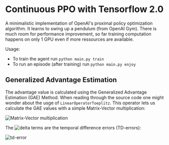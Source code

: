 # Continuous PPO with Tensorflow 2.0

A minimalistic implementation of OpenAI's proximal policy optimization algorithm. It learns to swing up a pendulum (from OpenAI Gym). There is much room for performance improvement, so far training computation happens on only 1 GPU even if more ressources are available.

Usage:
* To train the agent run ```python main.py train```
* To run an episode (after training) run ```python main.py enjoy```

## Generalized Advantage Estimation

The advantage value is calculated using the Generalized Advantage Estimation (GAE) Method. When reading through the source code one might wonder about the usge of ```LinearOperatorToeplitz```. This operator lets us calculate the GAE values with a simple Matrix-Vector multiplication:

![Matrix-Vector multiplication](https://latex.codecogs.com/svg.image?%20%5Cbegin%7Bpmatrix%7D%5Chat%7BA%7D_1%20%5C%5C%5Chat%7BA%7D_2%20%5C%5C%5Chat%7BA%7D_3%20%5C%5C%5Cvdots%5Cend%7Bpmatrix%7D%20=%5Cbegin%7Bpmatrix%7D1%20&%20%5Cgamma%5Clambda%20&%20(%5Cgamma%5Clambda)%5E2%20&%20%5Chdots%20%5C%5C%20&%201%20&%20%5Cgamma%5Clambda%20&%20%20%5C%5C%20&%20%20&%201%20&%20%5Cddots%20%5C%5C%20&%20%20&%20%20&%20%5Cddots%20%5C%5C%5Cend%7Bpmatrix%7D%5Ccdot%5Cbegin%7Bpmatrix%7D%5Cdelta_1%20%5C%5C%5Cdelta_2%20%5C%5C%5Cdelta_3%20%5C%5C%5Cvdots%5Cend%7Bpmatrix%7D)

The ![delta](https://latex.codecogs.com/svg.image?%5Cdelta) terms are the temporal difference errors (TD-errors):

![td-error](https://latex.codecogs.com/svg.image?%5Cdelta_t%20=%20r_t%20&plus;%20%5Cgamma%20V(s_%7Bt&plus;1%7D)%20-%20V(s_t))